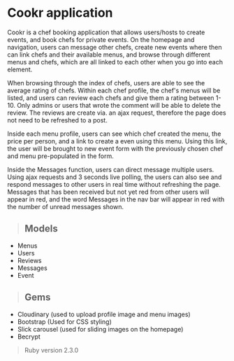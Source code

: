 # Cookr application

Cookr is a chef booking application that allows users/hosts to create events, and book chefs for private events. On the homepage and navigation, users can message other chefs, create new events where then can link chefs and their available menus, and browse through different menus and chefs, which are all linked to each other when you go into each element.

When browsing through the index of chefs, users are able to see the average rating of chefs. Within each chef profile, the chef's menus will be listed, and users can review each chefs and give them a rating between 1-10. Only admins or users that wrote the comment will be able to delete the review. The reviews are create via. an ajax request, therefore the page does not need to be refreshed to a post.

Inside each menu profile, users can see which chef created the menu, the price per person, and a link to create a even using this menu. Using this link, the user will be brought to new event form with the previously chosen chef and menu pre-populated in the form.

Inside the Messages function, users can direct message multiple users. Using ajax requests and 3 seconds live polling, the users can also see and respond messages to other users in real time without refreshing the page. Messages that has been received but not yet red from other users will appear in red, and the word Messages in the nav bar will appear in red with the number of unread messages shown.

> ## Models
* Menus
* Users
* Reviews
* Messages
* Event

> ## Gems
* Cloudinary (used to upload profile image and menu images)
* Bootstrap (Used for CSS styling)
* Slick carousel (used for sliding images on the homepage)
* Becrypt


> Ruby version 2.3.0
